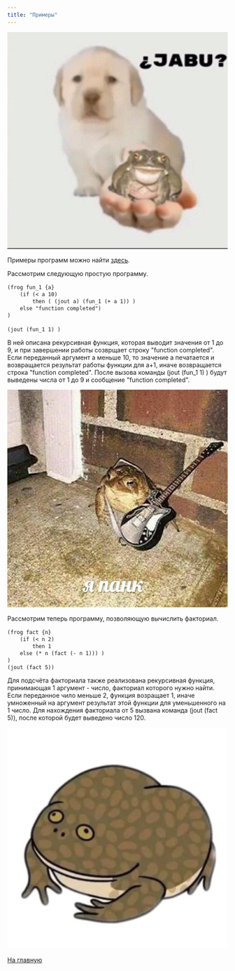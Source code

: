 ```yaml
---
title: "Примеры"
---
```


![alt_text](./img/frog5.jpeg)

Примеры программ можно найти [здесь](https://github.com/MAILabs-Edu-2024/fp-compiler-lab-todo/tree/main/samples).

Рассмотрим следующую простую программу.

```jaba
(frog fun_1 {a}
    (if (< a 10)
        then ( (jout a) (fun_1 (+ a 1)) )
    else "function completed")
)

(jout (fun_1 1) )
```

В ней описана рекурсивная функция, которая выводит значения от 1 до 9, и при завершении работы созврщает строку "function completed". Если переданный аргумент a меньше 10, то значение a печатается и возвращается результат работы функции для a+1, иначе возвращается строка "function completed".
После вызова команды (jout (fun_1 1) ) будут выведены числа от 1 до 9 и сообщение "function completed".

![alt_text](./img/frog8.jpeg)

Рассмотрим теперь программу, позволяющую вычислить факториал.

```jaba
(frog fact {n}
    (if (< n 2)
        then 1
    else (* n (fact (- n 1))) )
)
(jout (fact 5))
```

Для подсчёта факториала также реализована рекурсивная функция, принимающая 1 аргумент - число, факториал которого нужно найти. Если переданное чило меньше 2, функция возращает 1, иначе умноженный на аргумент результат этой функции для уменьшенного на 1 число.
Для нахождения факториала от 5 вызвана команда (jout (fact 5)), после которой будет выведено число 120.

![alt_text](./img/frog3.png)

[На главную]({{site.baseurl}})
